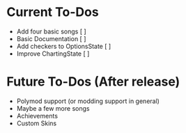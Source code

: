# Current To-Dos
* Add four basic songs [ ]
* Basic Documentation [ ]
* Add checkers to OptionsState [ ]
* Improve ChartingState [ ]

# Future To-Dos (After release)
* Polymod support (or modding support in general)
* Maybe a few more songs
* Achievements
* Custom Skins